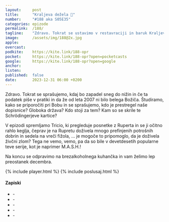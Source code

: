 ```yaml
---
layout: 	post
title:  	"Kraljeva dežela 👑"
number: 	"#188 aka S05E35"
categories:	epizode
permalink:	/188/
tagline: 	"Zdravo. Tokrat se ustavimo v restavraciji in baruk Kraljeva dežela, kjer Ford napiše recenzijo za novi Štoparski vodnik po Galaksiji."
image:		/assets/img/188@2x.jpg
apple:		
overcast:	
podkite:	https://kite.link/188-opr
pocket:		https://kite.link/188-opr?open=pocketcasts
google:		https://kite.link/188-opr?open=google
anchor:		
listen:		
published:	false
date: 		2023-12-31 06:00 +0200
---
```


Zdravo. Tokrat se sprašujemo, kdaj bo zapadel sneg do nižin in če ta podatek piše v pratiki in da že od leta 2007 ni bilo belega Božiča. Študiramo, kako se priporočiti pri Bobu in se sprašujemo, kdo je prestregel naše dopisnice? Globoka država? Kdo stoji za tem? Kam so se skrile te Schrödingerjeve kartice? 

V epizodi spremljamo Tricio, ki pregleduje posnetke z Ruperta in se ji očitno rahlo keglja, čeprav je na Rupretu doživela mnogo prefinjenih potrošnih dobrin in sedela na vreči fižola, … je mogoče to pripomoglo, da je doživela živčni zlom? Tega ne vemo, vemo, pa da so bile v devetdesetih popularne teve serije, kot je naprimer M.A.S.H.! 

Na koncu se odpravimo na brezalkoholnega kuhančka in vam želimo lep preostanek decembra. 

{% include player.html %}
{% include poslusaj.html %}

<!--break-->

#### Zapiski

- []() - 
- []() - 
- []() - 
- []() - 
- []() - 